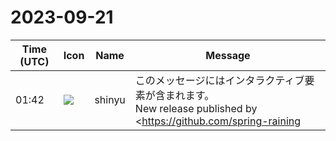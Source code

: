 # 2023-09-21

|Time (UTC)|Icon|Name|Message|
|---|---|---|---|
|01:42|![](https://avatars.slack-edge.com/2018-04-27/354445776386_e258f5ed5ba887b08668_72.jpg)|shinyu|このメッセージにはインタラクティブ要素が含まれます。<br>New release published by <https://github.com/spring-raining|spring-raining><blockquote>*<https://github.com/vivliostyle/vivliostyle-cli/compare/v8.2.0...v8.3.0|8.3.0> (2023-09-21)*<br>*Bug Fixes*<br><br>• Fix logging message when the file is updated during preview (<https://github.com/vivliostyle/vivliostyle-cli/commit/bb5a44e255aa789d599a647b8d7d61ec47859734|bb5a44e>)<br><br>*Features*<br><br>• Preview should be terminated when the previewing page is closed (<https://github.com/vivliostyle/vivliostyle-cli/commit/89f8bb4c506b516da4aa0a96b1a70c25f27b4958|89f8bb4>)<br>• Update Playwright to 1.38.0 (Chromium 117.0.5938.62) (<https://github.com/vivliostyle/vivliostyle-cli/commit/cf1b671b8efbf42c7be181647bfac744cb5f3214|cf1b671>)</blockquote>|
